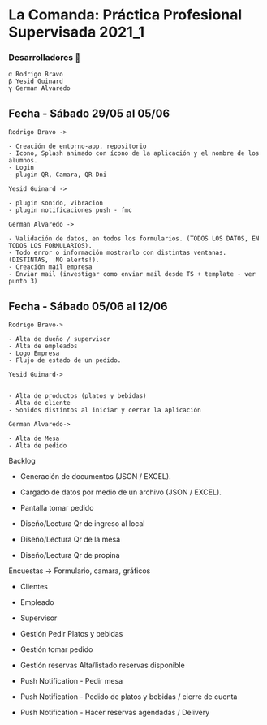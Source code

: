 # **La Comanda: Práctica Profesional Supervisada 2021_1**

### Desarrolladores 🔧

```
α Rodrigo Bravo
β Yesid Guinard
γ German Alvaredo

```


## Fecha - Sábado 29/05 al 05/06
```
Rodrigo Bravo ->

- Creación de entorno-app, repositorio
- Icono, Splash animado con ícono de la aplicación y el nombre de los alumnos.
- Login
- plugin QR, Camara, QR-Dni
```
```
Yesid Guinard ->

- plugin sonido, vibracion
- plugin notificaciones push - fmc
```
```
German Alvaredo ->

- Validación de datos, en todos los formularios. (TODOS LOS DATOS, EN TODOS LOS FORMULARIOS).
- Todo error o información mostrarlo con distintas ventanas. (DISTINTAS, ¡NO alerts!).
- Creación mail empresa
- Enviar mail (investigar como enviar mail desde TS + template - ver punto 3)
```

## Fecha - Sábado 05/06 al 12/06
```
Rodrigo Bravo->

- Alta de dueño / supervisor
- Alta de empleados
- Logo Empresa
- Flujo de estado de un pedido.
```
```
Yesid Guinard->


- Alta de productos (platos y bebidas)
- Alta de cliente
- Sonidos distintos al iniciar y cerrar la aplicación
```
```
German Alvaredo->

- Alta de Mesa
- Alta de pedido

```


Backlog

- Generación de documentos (JSON / EXCEL).
- Cargado de datos por medio de un archivo (JSON / EXCEL).

- Pantalla tomar pedido
- Diseño/Lectura Qr de ingreso al local
- Diseño/Lectura Qr de la mesa
- Diseño/Lectura Qr de propina


Encuestas ->  Formulario, camara, gráficos
   - Clientes
   - Empleado
   - Supervisor

- Gestión Pedir Platos y bebidas
- Gestión tomar pedido
- Gestión reservas Alta/listado reservas disponible

- Push Notification - Pedir mesa
- Push Notification - Pedido de platos y bebidas / cierre de cuenta
- Push Notification - Hacer reservas agendadas / Delivery

